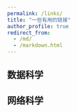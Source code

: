 ```yaml
---
permalink: /links/
title: "一些有用的链接"
author_profile: true
redirect_from: 
  - /md/
  - /markdown.html
---
```


## 数据科学


## 网络科学
